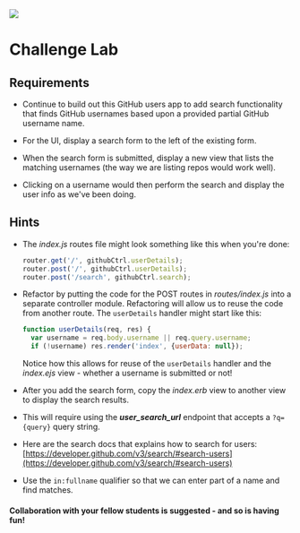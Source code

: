 <img src="https://i.imgur.com/2mZHtjU.png">

# Challenge Lab

## Requirements

- Continue to build out this GitHub users app to add search functionality that finds GitHub usernames based upon a provided partial GitHub username name.

- For the UI, display a search form to the left of the existing form.

- When the search form is submitted, display a new view that lists the matching usernames (the way we are listing repos would work well).

- Clicking on a username would then perform the search and display the user info as we've been doing.


## Hints

- The _index.js_ routes file might look something like this when you're done:

	```js
	router.get('/', githubCtrl.userDetails);
	router.post('/', githubCtrl.userDetails);
	router.post('/search', githubCtrl.search);
	```

- Refactor by putting the code for the POST routes in _routes/index.js_ into a separate controller module.  Refactoring will allow us to reuse the code from another route. The `userDetails` handler might start like this:

	```js
	function userDetails(req, res) {
	  var username = req.body.username || req.query.username;
	  if (!username) res.render('index', {userData: null});
	```
	Notice how this allows for reuse of the `userDetails` handler and the _index.ejs_ view - whether a username is submitted or not!
	

- After you add the search form, copy the _index.erb_ view to another view to display the search results.

- This will require using the _**user\_search\_url**_ endpoint that accepts a `?q={query}` query string.

- Here are the search docs that explains how to search for users:<br>[https://developer.github.com/v3/search/#search-users](https://developer.github.com/v3/search/#search-users)

- Use the `in:fullname` qualifier so that we can enter part of a name and find matches.


#### Collaboration with your fellow students is suggested - and so is having fun!

